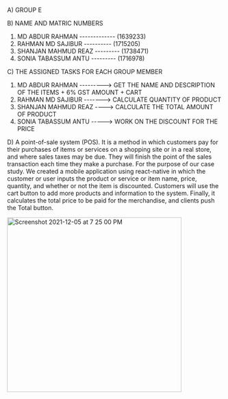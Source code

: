 A) GROUP E 

B)  NAME	AND                      MATRIC NUMBERS
   
1. MD ABDUR RAHMAN ------------- (1639233)
2. RAHMAN MD SAJIBUR ---------- (1715205)
3. SHANJAN MAHMUD REAZ --------- (1738471)
4. SONIA TABASSUM ANTU --------- (1716978)

C) THE ASSIGNED TASKS FOR EACH GROUP MEMBER

1. MD ABDUR RAHMAN ---------> GET THE NAME AND DESCRIPTION OF THE ITEMS + 6% GST AMOUNT + CART
2. RAHMAN MD SAJIBUR -------> CALCULATE QUANTITY OF PRODUCT
3. SHANJAN MAHMUD REAZ ----> CALCULATE THE TOTAL AMOUNT OF PRODUCT
4. SONIA TABASSUM ANTU -----> WORK ON THE DISCOUNT FOR THE PRICE


D) A point-of-sale system (POS). It is a method in which customers pay for their purchases of items or services on a shopping site or in a real store, and where sales taxes may be due. They will finish the point of the sales transaction each time they make a purchase. For the purpose of our case study. We created a mobile application using react-native in which the customer or user inputs the product or service or item name, price, quantity, and whether or not the item is discounted. Customers will use the cart button to add more products and information to the system. Finally, it calculates the total price to be paid for the merchandise, and clients push the Total button.


<img width="407" alt="Screenshot 2021-12-05 at 7 25 00 PM" src="https://user-images.githubusercontent.com/69203953/144744607-1174ebdd-067e-41d1-99de-90c54821aaa5.png">
